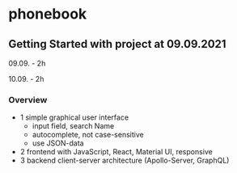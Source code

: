 # phonebook

## Getting Started with project at 09.09.2021
09.09. - 2h

10.09. - 2h

### Overview
+ 1 simple graphical user interface 
    - input field, search Name
    - autocomplete, not case-sensitive
    - use JSON-data
+ 2 frontend with JavaScript, React, Material UI, responsive
+ 3 backend client-server architecture (Apollo-Server, GraphQL)
